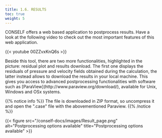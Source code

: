 ```yaml
---
title: 1.6. RESULTS
toc: true
weight: 5
---
```


CONSELF offers a web based application to postprocess results. Have a look at the following video to check out the most important features of this web application.

{{< youtube 00ZZvxKnQ6s >}}

</center>
Beside this tool, there are two more functionalities, highlighted in the picture: residual plot and results download. The first one displays the residuals of pressure and velocity fields obtained during the calculation, the latter instead allows to download the results in your local machine. This gives you access to advanced postprocessing functionalities with software such as [ParaView](http://www.paraview.org/download/), available for Unix, Windows and OSx systems.

{{% notice info %}}
The file is downloaded in ZIP format, so uncompress it and open the ".case" file with the abovementioned Paraview.
{{% /notice %}}

{{< figure src="/conself-docs/images/Result_page.png" alt="Postprocessing options available" title="Postprocessing options available" >}}